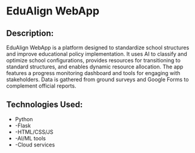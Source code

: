 # EduAlign WebApp
## Description: 
EduAlign WebApp is a platform designed to standardize school structures and improve educational policy implementation. It uses AI to classify and optimize school configurations, provides resources for transitioning to standard structures, and enables dynamic resource allocation. The app features a progress monitoring dashboard and tools for engaging with stakeholders. Data is gathered from ground surveys and Google Forms to complement official reports.

## Technologies Used: 
- Python
- -Flask
- -HTML/CSS/JS
- -AI/ML tools
- -Cloud services
